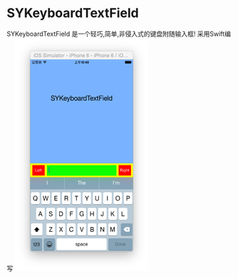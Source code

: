 # SYKeyboardTextField
SYKeyboardTextField 是一个轻巧,简单,非侵入式的键盘附随输入框! 采用Swift编写 
<img src="https://github.com/441088327/SYKeyboardTextField/blob/master/Snip20150129_1.png" width="300" height="522" />
